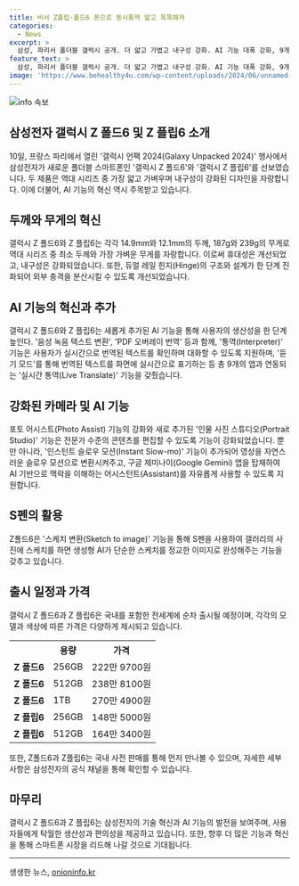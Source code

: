 ```yaml
---
title: 비서 Z플립·폴드6 폰으로 동시통역 얇고 똑똑해져
categories:
  - News
excerpt: >
  삼성, 파리서 폴더블 갤럭시 공개. 더 얇고 가볍고 내구성 강화. AI 기능 대폭 강화, 9개 앱 실시간 통역 지원. 삼성 MX사업부장, 갤럭시 AI의 새로운 가능성 제시.
feature_text: >
  삼성, 파리서 폴더블 갤럭시 공개. 더 얇고 가볍고 내구성 강화. AI 기능 대폭 강화, 9개 앱 실시간 통역 지원. 삼성 MX사업부장, 갤럭시 AI의 새로운 가능성 제시.
image: 'https://www.behealthy4u.com/wp-content/uploads/2024/06/unnamed-file.png'
---
```


<p><img src="https://www.behealthy4u.com/wp-content/uploads/2024/06/unnamed-file.png" alt="info 속보" /></p>

<h2 data-ke-size="size26">삼성전자 갤럭시 Z 폴드6 및 Z 플립6 소개</h2>

<p data-ke-size="size16">10일, 프랑스 파리에서 열린 '갤럭시 언팩 2024(Galaxy Unpacked 2024)' 행사에서 삼성전자가 새로운 폴더블 스마트폰인 '갤럭시 Z 폴드6'와 '갤럭시 Z 플립6'를 선보였습니다. 두 제품은 역대 시리즈 중 가장 얇고 가벼우며 내구성이 강화된 디자인을 자랑합니다. 이에 더불어, AI 기능의 혁신 역시 주목받고 있습니다.</p>

<h2 data-ke-size="size26">두께와 무게의 혁신</h2>

<p data-ke-size="size16">갤럭시 Z 폴드6와 Z 플립6는 각각 14.9mm와 12.1mm의 두께, 187g와 239g의 무게로 역대 시리즈 중 최소 두께와 가장 가벼운 무게를 자랑합니다. 이로써 휴대성은 개선되었고, 내구성은 강화되었습니다. 또한, 듀얼 레일 힌지(Hinge)의 구조와 설계가 한 단계 진화되어 외부 충격을 분산시킬 수 있도록 개선되었습니다.</p>

<h2 data-ke-size="size26">AI 기능의 혁신과 추가</h2>

<p data-ke-size="size16">갤럭시 Z 폴드6와 Z 플립6는 새롭게 추가된 AI 기능을 통해 사용자의 생산성을 한 단계 높인다. '음성 녹음 텍스트 변환', 'PDF 오버레이 번역' 등과 함께, '통역(Interpreter)' 기능은 사용자가 실시간으로 번역된 텍스트를 확인하며 대화할 수 있도록 지원하며, '듣기 모드'를 통해 번역된 텍스트를 화면에 실시간으로 표기하는 등 총 9개의 앱과 연동되는 '실시간 통역(Live Translate)' 기능을 갖췄습니다.</p>

<h2 data-ke-size="size26">강화된 카메라 및 AI 기능</h2>

<p data-ke-size="size16">포토 어시스트(Photo Assist) 기능의 강화와 새로 추가된 '인물 사진 스튜디오(Portrait Studio)' 기능은 전문가 수준의 콘텐츠를 편집할 수 있도록 기능이 강화되었습니다. 뿐만 아니라, '인스턴트 슬로우 모션(Instant Slow-mo)' 기능이 추가되어 영상을 자연스러운 슬로우 모션으로 변환시켜주고, 구글 제미나이(Google Gemini) 앱을 탑재하여 AI 기반으로 맥락을 이해하는 어시스턴트(Assistant)를 자유롭게 사용할 수 있도록 지원합니다.</p>

<h2 data-ke-size="size26">S펜의 활용</h2>

<p data-ke-size="size16">Z폴드6은 '스케치 변환(Sketch to image)' 기능을 통해 S펜을 사용하여 갤러리의 사진에 스케치를 하면 생성형 AI가 단순한 스케치를 정교한 이미지로 완성해주는 기능을 갖추고 있습니다.</p>

<h2 data-ke-size="size26">출시 일정과 가격</h2>

<p data-ke-size="size16">갤럭시 Z 폴드6과 Z 플립6은 국내를 포함한 전세계에 순차 출시될 예정이며, 각각의 모델과 색상에 따른 가격은 다양하게 제시되고 있습니다.</p>

<table>
    <tr>
        <th>&nbsp;</th>
        <th>용량</th>
        <th>가격</th>
    </tr>
    <tr>
        <td><b>Z 폴드6</b></td>
        <td>256GB</td>
        <td>222만 9700원</td>
    </tr>
    <tr>
        <td><b>Z 폴드6</b></td>
        <td>512GB</td>
        <td>238만 8100원</td>
    </tr>
    <tr>
        <td><b>Z 폴드6</b></td>
        <td>1TB</td>
        <td>270만 4900원</td>
    </tr>
    <tr>
        <td><b>Z 플립6</b></td>
        <td>256GB</td>
        <td>148만 5000원</td>
    </tr>
    <tr>
        <td><b>Z 플립6</b></td>
        <td>512GB</td>
        <td>164만 3400원</td>
    </tr>
</table>

<p data-ke-size="size16">또한, Z폴드6과 Z플립6는 국내 사전 판매를 통해 먼저 만나볼 수 있으며, 자세한 세부 사항은 삼성전자의 공식 채널을 통해 확인할 수 있습니다.</p>

<h2 data-ke-size="size26">마무리</h2>

<p data-ke-size="size16">갤럭시 Z 폴드6과 Z 플립6는 삼성전자의 기술 혁신과 AI 기능의 발전을 보여주며, 사용자들에게 탁월한 생산성과 편의성을 제공하고 있습니다. 또한, 향후 더 많은 기능과 혁신을 통해 스마트폰 시장을 리드해 나갈 것으로 기대됩니다.</p>

<p><hr></p>
생생한 뉴스, <a href="https://onioninfo.kr" rel="dofollow">onioninfo.kr</a>


